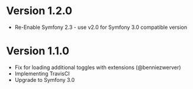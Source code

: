Version 1.2.0
=============
- Re-Enable Symfony 2.3 - use v2.0 for Symfony 3.0 compatible version

Version 1.1.0
=============

- Fix for loading additional toggles with extensions (@benniezwerver)
- Implementing TravisCI 
- Upgrade to Symfony 3.0